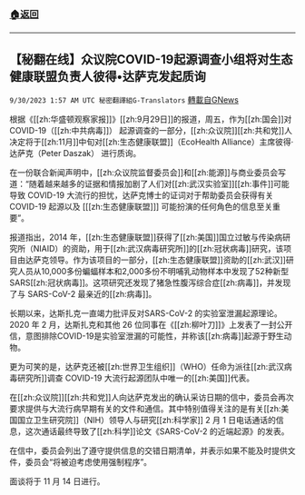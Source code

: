 ###  [:house:返回](README.md)
---


## 【秘翻在线】众议院COVID-19起源调查小组将对生态健康联盟负责人彼得•达萨克发起质询
`9/30/2023 1:57 AM UTC 秘密翻譯組G-Translators` [轉載自GNews](https://gnews.org/articles/1758524)

根据《[[zh:华盛顿观察家报]]》[[zh:9月29日]]的报道，周五，作为[[zh:国会]]对 COVID-19（[[zh:中共病毒]]） 起源调查的一部分，[[zh:众议院]][[zh:共和党]]人决定将于[[zh:11月]]中旬对[[zh:生态健康联盟]]（EcoHealth Alliance）主席彼得·达萨克（Peter Daszak） 进行质询。

在一份联合新闻声明中，[[zh:众议院监督委员会]]和[[zh:能源]]与商业委员会写道：“随着越来越多的证据和情报加剧了人们对[[zh:武汉实验室]][[zh:事件]]可能导致 COVID-19 大流行的担忧，达萨克博士的证词对于帮助委员会获得有关 COVID-19 起源以及 \[[[zh:生态健康联盟]]\] 可能扮演的任何角色的信息至关重要”。

报道指出，2014 年，[[zh:生态健康联盟]]获得了[[zh:美国]]国立过敏与传染病研究所（NIAID）的资助，用于[[zh:武汉病毒研究所]]的[[zh:冠状病毒]]研究，该项目由达萨克领导。作为该项目的一部分，[[zh:生态健康联盟]]资助的[[zh:武汉]]研究人员从10,000多份蝙蝠样本和2,000多份不明哺乳动物样本中发现了52种新型SARS[[zh:冠状病毒]]。这项研究还发现了猪急性腹泻综合症[[zh:病毒]]，并发现了与 SARS-CoV-2 最亲近的[[zh:病毒]]。

长期以来，达斯扎克一直竭力批评反对SARS-CoV-2 的实验室泄漏起源理论。2020 年 2 月，达斯扎克和其他 26 位同事在《[[zh:柳叶刀]]》上发表了一封公开信，意图排除COVID-19是实验室泄漏的可能性，并称该[[zh:病毒]]起源于野生动物。

更为可笑的是，达萨克还被[[zh:世界卫生组织]]（WHO）任命为派往[[zh:武汉病毒研究所]]调查 COVID-19 大流行起源团队中唯一的[[zh:美国]]代表。

在[[zh:众议院]][[zh:共和党]]人向达萨克发出的确认采访日期的信中，委员会再次要求提供与大流行病早期有关的文件和通信。其中特别值得关注的是有关[[zh:美国国立卫生研究院]]（NIH）领导人与研究[[zh:科学家]] 2 月 1 日电话通话的信息，这次通话最终导致了[[zh:科学]]论文《SARS-CoV-2 的近端起源》的发表。

在信中，委员会列出了遵守提供信息的交错日期清单，并表示如果不能及时提供文件，委员会“将被迫考虑使用强制程序”。

面谈将于 11 月 14 日进行。
